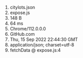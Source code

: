 1. citylots.json
2. expose.js
3. 148 B
4. 64 ms
5. Chrome/112.0.0.0
6. GitHub.com
7. Thu, 15 Sep 2022 22:44:30 GMT
8. application/json; charset=utf-8
9. fetchData @ expose.js:4